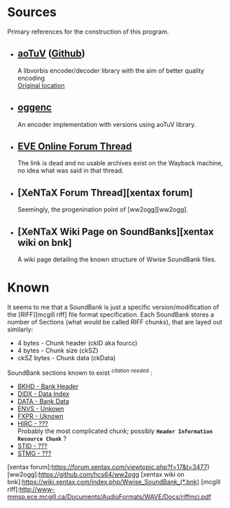# Sources
Primary references for the construction of this program.

* ## [aoTuV][aoTuV] ([Github][aoTuV github])
  A libvorbis encoder/decoder library with the aim of better quality encoding  
  [Original location][aoTuV original]
* ## [oggenc][oggenc]
  An encoder implementation with versions using aoTuV library.
* ## [EVE Online Forum Thread][eve online]
	The link is dead and no usable archives exist on the Wayback machine, no idea what was said in that thread.
* ## [XeNTaX Forum Thread][xentax forum]
	Seemingly, the progenination point of [ww2ogg][ww2ogg].
* ## [XeNTaX Wiki Page on SoundBanks][xentax wiki on bnk]
	A wiki page detailing the known structure of Wwise SoundBank files.

# Known
It seems to me that a SoundBank is just a specific version/modification of the [RIFF][mcgill riff] file format specification.
Each SoundBank stores a number of Sections (what would be called RIFF chunks), that are layed out similarly:
* 4    bytes - Chunk header (ckID aka fourcc)
* 4    bytes - Chunk size (ckSZ)
* ckSZ bytes - Chunk data (ckData)

SoundBank sections known to exist <sup>*citation needed*</sup> :
* [BKHD - Bank Header][bkhd]
* [DIDX - Data Index ][didx]
* [DATA - Bank Data  ][data]
* [ENVS - Unkown     ][envs]
* [FXPR - Uknown     ][fxpr]
* [HIRC - ???][hirc]  
  Probably the most complicated chunk; possibly **`Header Information Resource Chunk`** ?
* [STID - ???][stid]
* [STMG - ???][stmg]

[aoTuV]:https://ao-yumi.github.io/aotuv_web
[aoTuV github]:https://github.com/AO-Yumi/vorbis_aotuv
[aoTuV original]:http://www.geocities.jp/aoyoume/aotuv/index.html
[oggenc]:https://rarewares.org/ogg-oggenc.php#oggenc-aotuv
[eve online]:http://www.eveonline.com/ingameboard.asp?a=topic&threadID=1018956
[xentax forum]:https://forum.xentax.com/viewtopic.php?f=17&t=3477)
[ww2ogg]:https://github.com/hcs64/ww2ogg
[xentax wiki on bnk]:https://wiki.xentax.com/index.php/Wwise_SoundBank_(*.bnk)
[mcgill riff]:http://www-mmsp.ece.mcgill.ca/Documents/AudioFormats/WAVE/Docs/riffmci.pdf

[bkhd]:https://wiki.xentax.com/index.php/Wwise_SoundBank_(*.bnk)#BKHD_section
[didx]:https://wiki.xentax.com/index.php/Wwise_SoundBank_(*.bnk)#DIDX_section
[data]:https://wiki.xentax.com/index.php/Wwise_SoundBank_(*.bnk)#DATA_section
[envs]:https://wiki.xentax.com/index.php/Wwise_SoundBank_(*.bnk)#ENVS_section
[fxpr]:https://wiki.xentax.com/index.php/Wwise_SoundBank_(*.bnk)#FXPR_section
[hirc]:https://wiki.xentax.com/index.php/Wwise_SoundBank_(*.bnk)#HIRC_section
[stid]:https://wiki.xentax.com/index.php/Wwise_SoundBank_(*.bnk)#STID_section
[stmg]:https://wiki.xentax.com/index.php/Wwise_SoundBank_(*.bnk)#STMG_section
